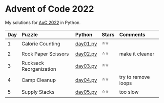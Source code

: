 # Advent of Code 2022

My solutions for [AoC 2022](https://adventofcode.com/2022/) in Python.

| Day  | Puzzle                  | Python                     | Stars | Comments            |
| :--- | :---------------------- | :------------------------- | :---- | :------------------ |
| 1    | Calorie Counting        | [day01.py](day01/day01.py) | ⭐⭐    |                     |
| 2    | Rock Paper Scissors     | [day02.py](day02/day02.py) | ⭐⭐    | make it cleaner     |
| 3    | Rucksack Reorganization | [day03.py](day03/day03.py) | ⭐⭐    |                     |
| 4    | Camp Cleanup            | [day04.py](day04/day04.py) | ⭐⭐    | try to remove loops |
| 5    | Supply Stacks           | [day05.py](day05/day05.py) | ⭐⭐    | too slow            |